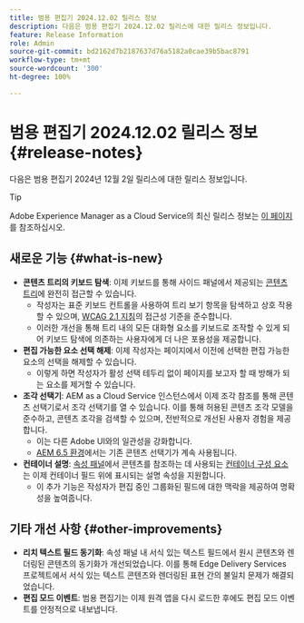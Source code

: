 ```yaml
---
title: 범용 편집기 2024.12.02 릴리스 정보
description: 다음은 범용 편집기 2024.12.02 릴리스에 대한 릴리스 정보입니다.
feature: Release Information
role: Admin
source-git-commit: bd2162d7b2187637d76a5182a0cae39b5bac8791
workflow-type: tm+mt
source-wordcount: '300'
ht-degree: 100%

---
```



# 범용 편집기 2024.12.02 릴리스 정보 {#release-notes}

다음은 범용 편집기 2024년 12월 2일 릴리스에 대한 릴리스 정보입니다.

>[!TIP]
>
>Adobe Experience Manager as a Cloud Service의 최신 릴리스 정보는 [이 페이지](/help/release-notes/release-notes-cloud/release-notes-current.md)를 참조하십시오.

## 새로운 기능 {#what-is-new}

* **콘텐츠 트리의 키보드 탐색**: 이제 키보드를 통해 사이드 패널에서 제공되는 [콘텐츠 트리](/help/sites-cloud/authoring/universal-editor/navigation.md#content-tree-mode)에 완전히 접근할 수 있습니다.
   * 작성자는 표준 키보드 컨트롤을 사용하여 트리 보기 항목을 탐색하고 상호 작용할 수 있으며, [WCAG 2.1 지침](/help/sites-cloud/authoring/page-editor/accessible-content.md)의 접근성 기준을 준수합니다.
   * 이러한 개선을 통해 트리 내의 모든 대화형 요소를 키보드로 조작할 수 있게 되어 키보드 탐색에 의존하는 사용자에게 더 나은 포용성을 제공합니다.
* **편집 가능한 요소 선택 해제**: 이제 작성자는 페이지에서 이전에 선택한 편집 가능한 요소의 선택을 해제할 수 있습니다.
   * 이렇게 하면 작성자가 활성 선택 테두리 없이 페이지를 보고자 할 때 방해가 되는 요소를 제거할 수 있습니다.
* **조각 선택기**: AEM as a Cloud Service 인스턴스에서 이제 조각 참조를 통해 콘텐츠 선택기로서 조각 선택기를 열 수 있습니다. 이를 통해 허용된 콘텐츠 조각 모델을 준수하고, 콘텐츠 조각을 검색할 수 있으며, 전반적으로 개선된 사용자 경험을 제공합니다.
   * 이는 다른 Adobe UI와의 일관성을 강화합니다.
   * [AEM 6.5 환경](https://experienceleague.adobe.com/ko/docs/experience-manager-65/content/implementing/developing/headless/universal-editor/introduction)에서는 기존 콘텐츠 선택기가 계속 사용됩니다.
* **컨테이너 설명**: [속성 패널](/help/sites-cloud/authoring/universal-editor/navigation.md#properties-panel-properties-rail)에서 콘텐츠를 참조하는 데 사용되는 [컨테이너 구성 요소](/help/implementing/universal-editor/field-types.md#container)는 이제 컨테이너 필드 위에 표시되는 설명 속성을 지원합니다.
   * 이 추가 기능은 작성자가 편집 중인 그룹화된 필드에 대한 맥락을 제공하여 명확성을 높여줍니다.

## 기타 개선 사항 {#other-improvements}

* **리치 텍스트 필드 동기화**: 속성 패널 내 서식 있는 텍스트 필드에서 원시 콘텐츠와 렌더링된 콘텐츠의 동기화가 개선되었습니다. 이를 통해 Edge Delivery Services 프로젝트에서 서식 있는 텍스트 콘텐츠와 렌더링된 표현 간의 불일치 문제가 해결되었습니다.
* **편집 모드 이벤트**: 범용 편집기는 이제 원격 앱을 다시 로드한 후에도 편집 모드 이벤트를 안정적으로 내보냅니다.
